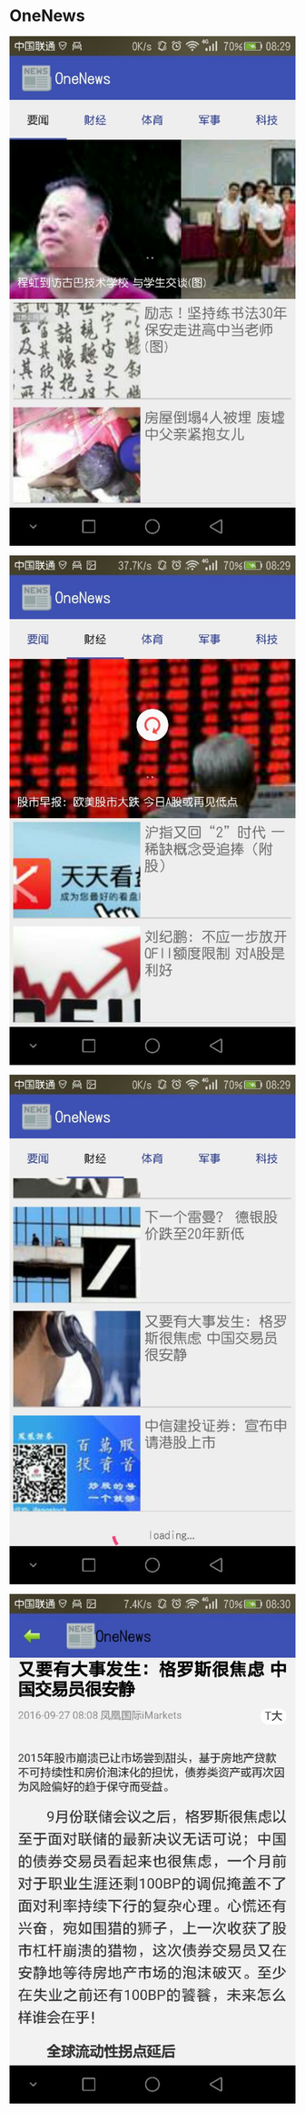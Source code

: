 # OneNews


![image](https://github.com/luckyblues/OneNews/blob/master/images/QQ20160927083110.jpg)


![image](https://github.com/luckyblues/OneNews/blob/master/images/QQ20160927083122.jpg)


![image](https://github.com/luckyblues/OneNews/blob/master/images/QQ20160927083128.jpg)


![image](https://github.com/luckyblues/OneNews/blob/master/images/QQ20160927083133.jpg)

